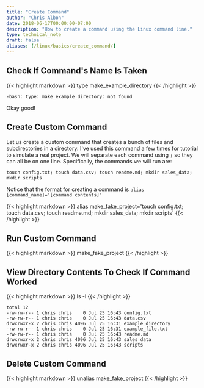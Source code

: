 ```yaml
---
title: "Create Command"
author: "Chris Albon"
date: 2018-06-17T00:00:00-07:00
description: "How to create a command using the Linux command line."
type: technical_note
draft: false
aliases: [/linux/basics/create_command/]
---
```


## Check If Command's Name Is Taken

{{< highlight markdown >}}
type make_example_directory
{{< /highlight >}}
```
-bash: type: make_example_directory: not found
```

Okay good!

## Create Custom Command

Let us create a custom command that creates a bunch of files and subdirectories in a directory. I've used this command a few times for tutorial to simulate a real project. We will separate each command using `;` so they can all be on one line. Specifically, the commands we will run are:

`touch config.txt; touch data.csv; touch readme.md; mkdir sales_data; mkdir scripts`

Notice that the format for creating a command is `alias [command_name]='[command contents]'`

{{< highlight markdown >}}
alias make_fake_project='touch config.txt; touch data.csv; touch readme.md; mkdir sales_data; mkdir scripts'
{{< /highlight >}}

## Run Custom Command

{{< highlight markdown >}}
make_fake_project
{{< /highlight >}}

## View Directory Contents To Check If Command Worked

{{< highlight markdown >}}
ls -l
{{< /highlight >}}
```
total 12
-rw-rw-r-- 1 chris chris    0 Jul 25 16:43 config.txt
-rw-rw-r-- 1 chris chris    0 Jul 25 16:43 data.csv
drwxrwxr-x 2 chris chris 4096 Jul 25 16:31 example_directory
-rw-rw-r-- 1 chris chris    0 Jul 25 16:31 example_file.txt
-rw-rw-r-- 1 chris chris    0 Jul 25 16:43 readme.md
drwxrwxr-x 2 chris chris 4096 Jul 25 16:43 sales_data
drwxrwxr-x 2 chris chris 4096 Jul 25 16:43 scripts
```

## Delete Custom Command

{{< highlight markdown >}}
unalias make_fake_project
{{< /highlight >}}